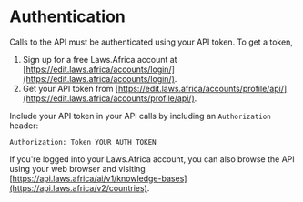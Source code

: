 # Authentication

Calls to the API must be authenticated using your API token. To get a token,

1. Sign up for a free Laws.Africa account at [https://edit.laws.africa/accounts/login/](https://edit.laws.africa/accounts/login/).
2. Get your API token from [https://edit.laws.africa/accounts/profile/api/](https://edit.laws.africa/accounts/profile/api/).

Include your API token in your API calls by including an `Authorization` header:

```
Authorization: Token YOUR_AUTH_TOKEN
```

If you're logged into your Laws.Africa account, you can also browse the API using your web browser and visiting [https://api.laws.africa/ai/v1/knowledge-bases](https://api.laws.africa/v2/countries).
